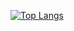 

[![Top Langs](https://github-readme-stats.vercel.app/api/top-langs?username=OsirisJr16&hide=html,scss,stylus,blade,jupyter%20notebook,python,css,shell,batchfile,dockerfile,typescript&theme=algolia&show_icons=true)](https://github.com/OsirisJr16)

<!--
**OsirisJr16/OsirisJr16** is a ✨ _special_ ✨ repository because its `README.md` (this file) appears on your GitHub profile.

Here are some ideas to get you started:

- 🔭 I’m currently working on ...
- 🌱 I’m currently learning ...
- 👯 I’m looking to collaborate on ...
- 🤔 I’m looking for help with ...
- 💬 Ask me about ...
- 📫 How to reach me: ...
- 😄 Pronouns: ...
- ⚡ Fun fact: ...
-->
